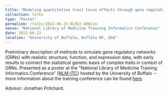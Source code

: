 ```yaml
---
title: "Modeling quantitative trait locus effects through gene regulatory networks"
collection: talks
type: "Poster"
permalink: /talks/2022-06-23-NLM22-GRNsim
venue: "National Library of Medicine Training Informatics Conference"
date: 2022-06-23
location: "University of Buffalo, Buffalo NY, USA"
---
```


Preliminary description of methods to simulate gene regulatory networks (GRNs) with realistic structure, function, and expression data, with early results to connect the statistical genetic basis of complex traits in context of GRNs. Presented as a poster at the "National Library of Medicine Training Informatics Conference" ([NLM-ITC](https://ubwp.buffalo.edu/nlm2022/)) hosted by the University of Buffalo -- more information about the training conference can be found [here](https://www.nlm.nih.gov/ep/GrantTrainInstitute.html).

Advisor: Jonathan Pritchard. 
